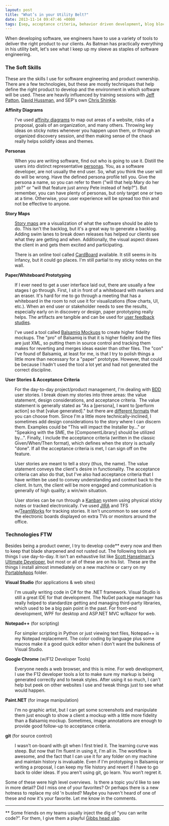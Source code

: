 ```yaml
---
layout: post
title: "What’s in your Utility Belt?"
date: 2013-11-14 09:47:46 +0000
tags: [sep, acceptance criteria, behavior driven development, blog bloc, git, persona, user stories]
---
```

When developing software, we engineers have to use a variety of tools to deliver the right product to our clients. As Batman has practically everything in his utility belt, let's see what I keep up my sleeve as staples of software engineering.
<h3>The Soft Skills</h3>
These are the skills I use for software engineering and product ownership. There are a few technologies, but these are mostly techniques that help define the right product to develop and the environment in which software will be used. These are heavily influenced by training sessions with <a title="Jeff Patton on Twitter" href="https://twitter.com/jeffpatton">Jeff Patton</a>, <a title="The Dude on Twitter" href="https://twitter.com/davidhussman">David Hussman</a>, and SEP's own <a title="Chris Shinkle on Twitter" href="https://twitter.com/chrisshinkle">Chris Shinkle</a>.

<strong>Affinity Diagrams</strong>
<p style="padding-left: 30px">I've used <a title="Affinity Diagram on Wikipedia" href="http://en.wikipedia.org/wiki/Affinity_diagram">affinity diagrams</a> to map out areas of a website, risks of a proposal, goals of an organization, and many others. Throwing key ideas on sticky notes whenever you happen upon them, or through an organized discovery session, and then making sense of the chaos really helps solidify ideas and themes.</p>
<strong>Personas</strong>
<p style="padding-left: 30px">When you are writing software, find out who is going to use it. Distill the users into distinct representative <a title="User Modeling w/Jeff Patton" href="https://jpattonassociates.com/personas-profiles-actors-roles-modeling-users-to-target-successful-product-design/">personas</a>. You, as a software developer, are not usually the end user. So, what you think the user will do will be wrong. Have the defined persona profile tell you. Give the persona a name, so you can refer to them ("will that help Mary do her job?" or "will that feature just annoy Pete instead of help?"). But remember, you can have plenty of personas, but only target one or two at a time. Otherwise, your user experience will be spread too thin and not be effective to anyone.</p>
<strong>Story Maps</strong>
<p style="padding-left: 30px"><a title="Story Maps w/Jeff Patton" href="https://jpattonassociates.com/the-new-backlog/">Story maps</a> are a visualization of what the software should be able to do. This isn't the backlog, but it's a great way to generate a backlog. Adding swim lanes to break down releases has helped our clients see what they are getting and when. Additionally, the visual aspect draws the client in and gets them excited and participating.</p>
<p style="padding-left: 30px">There is an online tool called <a title="Card Board It" href="https://www.cardboardit.com/">CardBoard</a> available. It still seems in its infancy, but it could go places. I'm still partial to my sticky notes on the wall.</p>
<strong>Paper/Whiteboard Prototyping</strong>
<p style="padding-left: 30px">If I ever need to get a user interface laid out, there are usually a few stages I go through. First, I sit in front of a whiteboard with markers and an eraser. It's hard for me to go through a meeting that has a whiteboard in the room to not use it for visualizations (flow charts, UI, etc.). When an end user or stakeholder needs to see the results, especially early on in discovery or design, paper prototyping really helps. The artifacts are tangible and can be used for <a title="User Testing of Paper Prototypes" href="http://www.questionablemethods.com/2011/11/paper-prototype-user-testing.html">user feedback studies</a>.</p>
<p style="padding-left: 30px">I've used a tool called <a title="Balsamiq Mockups" href="http://balsamiq.com/">Balsamiq Mockups</a> to create higher fidelity mockups. The "pro" of Balsamiq is that it is higher fidelity and the files are just XML, so putting them in source control and tracking them makes for reverting and merges ideas easier than other files. The "con" I've found of Balsamiq, at least for me, is that I try to polish things a little more than necessary for a "paper" prototype. However, that could be because I hadn't used the tool a lot yet and had not generated the correct discipline.</p>
<strong>User Stories &amp; Acceptance Criteria</strong>
<p style="padding-left: 30px">For the day-to-day project/product management, I'm dealing with <a title="Behavior Driven Development" href="http://en.wikipedia.org/wiki/Behavior-driven_development">BDD</a> user stories. I break down my stories into three areas: the value statement, design considerations, and acceptance criteria.  The value statement is generally stated as "As a [persona], I want to [perform action] so that [value generated]." but there are <a title="Value Statement Templates" href="http://en.wikipedia.org/wiki/User_story#Creating_user_stories">different formats</a> that you can choose from. Since I'm a little more technically-inclined, I sometimes add design considerations to the story where I can discern them. Examples could be "This will impact the Installer by..." or "Speaking with the SME, the [ComponentLibrary] should be utilized by...". Finally, I include the acceptance criteria (written in the classic Given/When/Then format), which defines when the story is actually "done". If all the acceptance criteria is met, I can sign off on the feature.</p>
<p style="padding-left: 30px">User stories are meant to tell a story (thus, the name). The value statement conveys the client's desire in functionality. The acceptance criteria can also do that, but I've also had acceptance criteria that I have written be used to convey understanding and context back to the client. In turn, the client will be more engaged and communication is generally of high quality; a win/win situation.</p>
<p style="padding-left: 30px">User stories can be run through a <a title="Kanban Board" href="http://en.wikipedia.org/wiki/Kanban_board">Kanban</a> system using physical sticky notes or tracked electronically. I've used <a title="Atlassian JIRA" href="https://www.atlassian.com/software/jira">JIRA</a> and TFS w/<a title="SEP TeamWorks" href="https://www.sep.com/labs/teamworks/">TeamWorks</a> for tracking stories. It isn't uncommon to see some of the electronic boards displayed on extra TVs or monitors around the office.</p>

<h3>Technologies FTW</h3>
Besides being a product owner, I try to develop code** every now and then to keep that blade sharpened and not rusted out. The following tools are things I use day-to-day. It isn't an exhaustive list like <a title="Ultimate Developer &amp; Power Tools by Scott Hanselman" href="http://www.hanselman.com/tools">Scott Hanselman's Ultimate Developer</a>, but most or all of these are on his list.  These are the things I install almost immediately on a new machine or carry on my <a title="PortableApps.com" href="http://portableapps.com/">PortableApps</a> folder.

<strong>Visual Studio</strong> (for applications &amp; web sites)
<p style="padding-left: 30px">I'm usually writing code in C# for the .NET framework. Visual Studio is still a great IDE for that development. The NuGet package manager has really helped to standardize getting and managing third-party libraries, which used to be a big pain point in the past. For front-end development, WPF for desktop and ASP.NET MVC w/Razor for web.</p>
<strong>Notepad++</strong> (for scripting)
<p style="padding-left: 30px">For simpler scripting in Python or just viewing text files, Notepad++ is my Notepad replacement. The color coding by language plus some macros make it a good quick editor when I don't want the bulkiness of Visual Studio.</p>
<strong>Google Chrome</strong> (w/F12 Developer Tools)
<p style="padding-left: 30px">Everyone needs a web browser, and this is mine. For web development, I use the F12 developer tools a lot to make sure my markup is being generated correctly and to tweak styles. After using it so much, I can't help but peek on other websites I use and tweak things just to see what would happen.</p>
<strong>Paint.NET</strong> (for image manipulation)
<p style="padding-left: 30px">I'm no graphic artist, but I can get some screenshots and manipulate them just enough to show a client a mockup with a little more fidelity than a Balsamiq mockup. Sometimes, image annotations are enough to provide good follow-up to acceptance criteria.</p>
<strong>git</strong> (for source control)
<p style="padding-left: 30px">I wasn't on-board with git when I first tried it. The learning curve was steep. But now that I’m fluent in using it, I'm all in. The workflow is awesome, and the fact that I can use it for any folder on my machine and maintain history is invaluable. Even if I'm prototyping in Balsamiq or writing a proposal, I can keep my file history and revert if I have to go back to older ideas. If you aren't using git, go learn. You won’t regret it.</p>
Some of these were high level overviews.  Is there a topic you'd like to see in more detail? Did I miss one of your favorites? Or perhaps there is a new hotness to replace my old 'n busted? Maybe you haven't heard of one of these and now it's your favorite. Let me know in the comments.

<hr />

** Some friends on my teams usually inject the dig of “you can write code?”. For them, I give them a playful <a title="Gibbs from NCIS" href="http://www.youtube.com/watch?v=NRM2OENl2jk">Gibbs head slap</a>.
